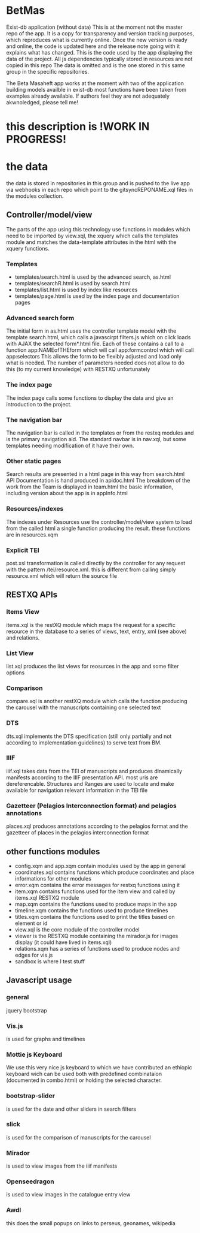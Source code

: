 # BetMas
Exist-db application (without data)
This is at the moment not the master repo of the app. It is a copy for transparency and version tracking purposes, which reproduces what is currently online. Once the new version is ready and online, the code is updated here and the release note going with it explains what has changed. 
This is the code used by the app displaying the data of the project.
All js dependencies typically stored in resources are not copied in this repo
The data is omitted and is the one stored in this same group in the specific repositories.

The Beta Masaheft app works at the moment with two of the application building models availble in exist-db
most functions have been taken from examples already available. If authors feel they are not adequately akwnoledged, please tell me!

# this description is !WORK IN PROGRESS!

# the data
the data is stored in repositories in this group and is pushed to the live app via webhooks in each repo which point to the gitsyncREPONAME.xql files in the modules collection. 

## Controller/model/view 
The parts of the app using this technology use functions in modules which need to be imported by view.xql, the xquery which calls the templates module and matches the data-template attributes in the html with the xquery functions.

### Templates
- templates/search.html is used by the advanced search, as.html
- templates/searchR.html is used by search.html
- templates/list.html is used by index like resources 
- templates/page.html is used by the index page and documentation pages

### Advanced search form
The initial form in as.html uses the controller template model with the template search.html, which calls 
a javascirpt filters.js which on click loads with AJAX the selected form*.html file. Each of these contains a call to a function app:NAMEofTHEform which will call app:formcontrol which will call app:selectors
This allows the form to be flexibly adjusted and load only what is needed.
The number of parameters needed does not allow to do this (to my current knowledge) with RESTXQ unfortunately

### The index page
The index page calls some functions to display the data and give an introduction to the project.

### The navigation bar
The navigation bar is called in the templates or from the restxq modules and is the primary navigation aid. The standard navbar is in nav.xql, but some templates needing modification of it have their own.

### Other static pages
Search results are presented in a html page in this way from search.html
API Documentation is hand produced in apidoc.html
The breakdown of the work from the Team is displayed in team.html
the basic information, including version about the app is in appInfo.html

### Resources/indexes
The indexes under Resources use the controller/model/view system to load from the called html a single function producing the result. these functions are in resources.xqm

### Explicit TEI
post.xsl transformation is called directly by the controller for any request with the pattern /tei/resource.xml.
this is different from calling simply resource.xml which will return the source file

## RESTXQ APIs
### Items View
items.xql is the restXQ module which maps the request for a specific resource in the database to a series of views, text, entry, xml (see above) and relations.

### List View
list.xql produces the list views for reosurces in the app and some filter options

### Comparison
compare.xql is another restXQ module which calls the function producing the carousel with the manuscripts containing one selected text

### DTS
dts.xql implements the DTS specification (still only partially and not according to implementation guidelines) to serve text from BM. 

### IIIF
iiif.xql takes data from the TEI of manuscripts and produces dinamically manifests according to the IIIF presentation API. most uris are dereferencable. Structures and Ranges are used to locate and make available for navigation relevant information in the TEI file
 
### Gazetteer (Pelagios Interconnection format) and pelagios annotations
places.xql produces annotations according to the pelagios format and the gazetteer of places in the pelagios interconnection format

## other functions modules
- config.xqm and app.xqm contain modules used by the app in general
- coordinates.xql contains functions which produce coordinates and place informations for other modules
- error.xqm contains the error messages for restxq functions using it
- item.xqm contains functions used for the item view and called by items.xql RESTXQ module
- map.xqm contains the functions used to produce maps in the app
- timeline.xqm contains the functions used to produce timelines
- titles.xqm contains the functions used to print the titles based on element or id
- view.xql is the core module of the controller model
- viewer is the RESTXQ module containing the mirador.js for images display (it could have lived in items.xql)
- relations.xqm has a series of functions used to produce nodes and edges for vis.js
- sandbox is where I test stuff

## Javascript usage
### general
jquery
bootstrap

### Vis.js
is used for graphs and timelines

### Mottie js Keyboard
We use this very nice js keyboard to which we have contributed an ethiopic keyboard wich can be used both with predefined combinataion (documented in combo.html) or holding the selected character. 

### bootstrap-slider
is used for the date and other sliders in search filters

### slick
is used for the comparison of manuscripts for the carousel

### Mirador
is used to view images from the iiif manifests

### Openseedragon
is used to view images in the catalogue entry view

### Awdl
this does the small popups on links to perseus, geonames, wikipedia

 
